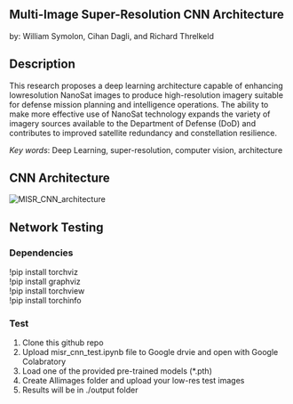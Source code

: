 ## Multi-Image Super-Resolution CNN Architecture

by: William Symolon, Cihan Dagli, and Richard Threlkeld

## Description
This research proposes a deep learning architecture capable of enhancing lowresolution
NanoSat images to produce high-resolution imagery suitable for defense mission
planning and intelligence operations. The ability to make more effective use of NanoSat
technology expands the variety of imagery sources available to the Department of Defense
(DoD) and contributes to improved satellite redundancy and constellation resilience.

*Key words*: Deep Learning, super-resolution, computer vision, architecture

## CNN Architecture
![MISR_CNN_architecture](https://github.com/symolonw/MISR_CNN/assets/170744050/fe53794c-c1c3-4f9b-9e72-482268e21ce6)

## Network Testing

### Dependencies

!pip install torchviz \
!pip install graphviz \
!pip install torchview \
!pip install torchinfo

### Test
1. Clone this github repo
2. Upload misr_cnn_test.ipynb file to Google drvie and open with Google Colabratory
3. Load one of the provided pre-trained models (*.pth)
4. Create Allimages folder and upload your low-res test images
5. Results will be in ./output folder
